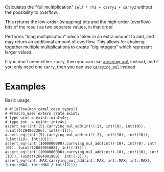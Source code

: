 Calculates the "full multiplication" `self * rhs + carry1 + carry2` without the possibility to overflow.

This returns the low-order (wrapping) bits and the high-order (overflow) bits of
the result as two separate values, in that order.

Performs "long multiplication" which takes in an extra amount to add, and may
return an additional amount of overflow. This allows for chaining together
multiple multiplications to create "big integers" which represent larger values.

If you don't need either `carry`, then you can use [`widening_mul`] instead,
and if you only need one `carry`, then you can use [`carrying_mul`] instead.

[`widening_mul`]: Self::widening_mul
[`carrying_mul`]: Self::carrying_mul

# Examples

Basic usage:

```
# #![allow(non_camel_case_types)]
# #[macro_use] extern crate exint;
# type uint = exint::uint<4>;
# type int  = exint::int<4>;
assert_eq!(int!(5).carrying_mul_add(int!(-2), int!(0), int!(0)), (uint!(4294967286), int!(-1)));
assert_eq!(int!(5).carrying_mul_add(int!(-2), int!(10), int!(10)), (uint!(10), int!(0)));
assert_eq!(int!(1000000000).carrying_mul_add(int!(-10), int!(0), int!(0)), (uint!(2884901888), int!(-3)));
assert_eq!(int!(1000000000).carrying_mul_add(int!(-10), int!(10), int!(10)), (uint!(2884901908), int!(-3)));
assert_eq!(int::MAX.carrying_mul_add(int::MAX, int::MAX, int::MAX), (uint::MAX, int::MAX / int!(2)));
```

